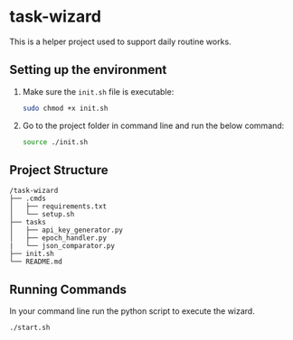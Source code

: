 # task-wizard

This is a helper project used to support daily routine works.

## Setting up the environment

1. Make sure the `init.sh` file is executable:

    ```.sh
    sudo chmod +x init.sh
    ```

2. Go to the project folder in command line and run the below command:

    ```.sh
    source ./init.sh
    ```

## Project Structure

``` text
/task-wizard
├── .cmds
│   ├── requirements.txt
│   └── setup.sh
├── tasks
│   ├── api_key_generator.py
│   ├── epoch_handler.py
|   └── json_comparator.py
├── init.sh
└── README.md
```

## Running Commands

In your command line run the python script to execute the wizard.

```.sh
./start.sh
```
